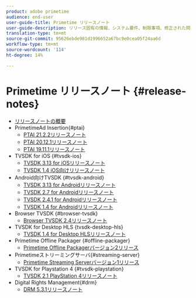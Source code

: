 ```yaml
---
product: adobe primetime
audience: end-user
user-guide-title: Primetime リリースノート
user-guide-description: リリース固有の情報、システム要件、制限事項、修正された問題、既知の問題を示します。
translation-type: tm+mt
source-git-commit: 95626ebde981d1996652a67bc9e0cea05f24aa6d
workflow-type: tm+mt
source-wordcount: '114'
ht-degree: 14%

---
```



# Primetime リリースノート  {#release-notes}

+ [リリースノートの概要](home.md)
+ PrimetimeAd Insertion{#ptai}
   + [PTAI 21.2.2リリースノート](ptai-21x-release-notes.md)
   + [PTAI 20.12.1リリースノート](ptai-20x-release-notes.md)
   + [PTAI 19.11.1リリースノート](ptai-19x-release-notes.md)
+ TVSDK for iOS {#tvsdk-ios}
   + [TVSDK 3.13 for iOSリリースノート](tvsdk-3x-ios.md)
   + [TVSDK 1.4 iOS向けリリースノート](tvsdk-1-4-ios.md)
+ Android向けTVSDK {#tvsdk-android}
   + [TVSDK 3.13 for Androidリリースノート](tvsdk-3x-android.md)
   + [TVSDK 2.7 for Androidリリースノート](tvsdk-27-android.md)
   + [TVSDK 2.4.1 for Androidリリースノート](tvsdk-24-android.md)
   + [TVSDK 1.4 for Androidリリースノート](tvsdk-1-4-android.md)
+ Browser TVSDK {#browser-tvsdk}
   + [Browser TVSDK 2.4リリースノート](tvsdk-24-browser.md)
+ TVSDK for Desktop HLS {tvsdk-desktop-hls}
   + [TVSDK 1.4 for Desktop HLSリリースノート](tvsdk-1-4-desktop-hls.md)
+ Primetime Offline Packager {#offline-packager}
   + [Primetime Offline Packagerバージョン2リリース](offline-packager-2x-release-note.md)
+ Primetimeストリーミングサーバ{#streaming-server}
   + [Primetime Streaming Serverバージョン1リリース](primetime-streaming-server-1x.md)
+ TVSDK for Playstation 4 {#tvsdk-playstation}
   + [TVSDK 2.1 PlayStation 4リリースノート](tvsdk-21-ps4.md)
+ Digital Rights Management{#drm}
   + [DRM 5.3.1リリースノート](drm-531-release-notes.md)

